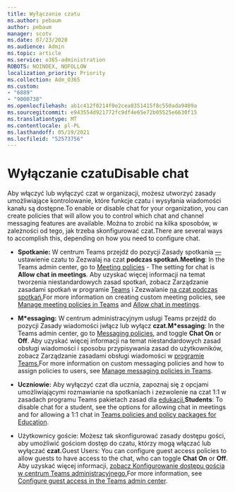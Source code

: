 ```yaml
---
title: Wyłączanie czatu
ms.author: pebaum
author: pebaum
manager: scotv
ms.date: 07/23/2020
ms.audience: Admin
ms.topic: article
ms.service: o365-administration
ROBOTS: NOINDEX, NOFOLLOW
localization_priority: Priority
ms.collection: Adm_O365
ms.custom:
- "6889"
- "9000738"
ms.openlocfilehash: ab1c412f0214f0e2cea8351415f8c550ada9409a
ms.sourcegitcommit: e943554d921772fc9df4e65e72b05525e6630f15
ms.translationtype: MT
ms.contentlocale: pl-PL
ms.lasthandoff: 05/19/2021
ms.locfileid: "52573756"
---
```

# <a name="disable-chat"></a><span data-ttu-id="69ea9-102">Wyłączanie czatu</span><span class="sxs-lookup"><span data-stu-id="69ea9-102">Disable chat</span></span>

<span data-ttu-id="69ea9-103">Aby włączyć lub wyłączyć czat w organizacji, możesz utworzyć zasady umożliwiające kontrolowanie, które funkcje czatu i wysyłania wiadomości kanału są dostępne.</span><span class="sxs-lookup"><span data-stu-id="69ea9-103">To enable or disable chat for your organization, you can create policies that will allow you to control which chat and channel messaging features are available.</span></span> <span data-ttu-id="69ea9-104">Można to zrobić na kilka sposobów, w zależności od tego, jak trzeba skonfigurować czat.</span><span class="sxs-lookup"><span data-stu-id="69ea9-104">There are several ways to accomplish this, depending on how you need to configure chat.</span></span>

- <span data-ttu-id="69ea9-105">**Spotkanie:** W centrum Teams przejdź do pozycji Zasady spotkania [—](https://admin.teams.microsoft.com/) ustawienie czatu to Zezwalaj na czat **podczas spotkań.**</span><span class="sxs-lookup"><span data-stu-id="69ea9-105">**Meeting**: In the Teams admin center, go to [Meeting policies](https://admin.teams.microsoft.com/) - The setting for chat is **Allow chat in meetings**.</span></span> <span data-ttu-id="69ea9-106">Aby uzyskać więcej informacji na temat tworzenia niestandardowych zasad spotkań, zobacz Zarządzanie zasadami spotkań w programie [Teams](/microsoftteams/meeting-policies-in-teams) i Zezwalanie [na czat podczas spotkań.](/microsoftteams/meeting-policies-in-teams#allow-chat-in-meetings)</span><span class="sxs-lookup"><span data-stu-id="69ea9-106">For more information on creating custom meeting policies, see [Manage meeting policies in Teams](/microsoftteams/meeting-policies-in-teams) and [Allow chat in meetings](/microsoftteams/meeting-policies-in-teams#allow-chat-in-meetings).</span></span>

- <span data-ttu-id="69ea9-107">**M\*essaging:** W centrum administracyjnym usługi Teams przejdź do pozycji  Zasady wiadomości [i](https://admin.teams.microsoft.com/)włącz lub wyłącz **czat.**</span><span class="sxs-lookup"><span data-stu-id="69ea9-107">**M\*essaging**: In the Teams admin center, go to [Messaging policies](https://admin.teams.microsoft.com/), and toggle **Chat On** or **Off**.</span></span> <span data-ttu-id="69ea9-108">Aby uzyskać więcej informacji na temat niestandardowych zasad obsługi wiadomości i sposobu przypisywania zasad do użytkowników, zobacz Zarządzanie zasadami obsługi wiadomości w [programie Teams.](/microsoftteams/messaging-policies-in-teams)</span><span class="sxs-lookup"><span data-stu-id="69ea9-108">For more information on custom messaging policies and how to assign policies to users, see [Manage messaging policies in Teams](/microsoftteams/messaging-policies-in-teams).</span></span>

- <span data-ttu-id="69ea9-109">**Uczniowie:** Aby wyłączyć czat dla ucznia, zapoznaj się z opcjami umożliwiającymi rozmawianie na spotkaniach i zezwolenie na czat 1:1 w zasadach programu Teams pakietach zasad dla [edukacji.](/microsoftteams/policy-packages-edu)</span><span class="sxs-lookup"><span data-stu-id="69ea9-109">**Students**: To disable chat for a student, see the options for allowing chat in meetings and for allowing a 1:1 chat in [Teams policies and policy packages for Education](/microsoftteams/policy-packages-edu).</span></span>

- <span data-ttu-id="69ea9-110">Użytkownicy goście: Możesz tak skonfigurować zasady dostępu gości, aby umożliwić gościom  dostęp do czatu, którzy mogą włączać lub wyłączać **czat.**</span><span class="sxs-lookup"><span data-stu-id="69ea9-110">Guest Users: You can configure guest access policies to allow guests to have access to the chat, who can toggle **Chat On** or **Off**.</span></span> <span data-ttu-id="69ea9-111">Aby uzyskać więcej informacji, [zobacz Konfigurowanie dostępu gościa w centrum Teams administracyjnego.](/microsoftteams/set-up-guests#configure-guest-access-in-the-teams-admin-center)</span><span class="sxs-lookup"><span data-stu-id="69ea9-111">For more information, see [Configure guest access in the Teams admin center](/microsoftteams/set-up-guests#configure-guest-access-in-the-teams-admin-center).</span></span>




